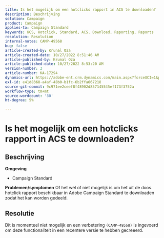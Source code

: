```yaml
---
title: Is het mogelijk om een hotclicks rapport in ACS te downloaden?
description: Beschrijving
solution: Campaign
product: Campaign
applies-to: Campaign Standard
keywords: KCS, Hotclick, Standard, ACS, Download, Reporting, Reports
resolution: Resolution
internal-notes: CAMP-49568
bug: false
article-created-by: Krunal Oza
article-created-date: 10/27/2022 8:51:46 AM
article-published-by: Krunal Oza
article-published-date: 10/27/2022 8:53:20 AM
version-number: 3
article-number: KA-17294
dynamics-url: https://adobe-ent.crm.dynamics.com/main.aspx?forceUCI=1&pagetype=entityrecord&etn=knowledgearticle&id=0ecd9090-d455-ed11-bba2-6045bd006c82
exl-id: e41d8368-a4af-48b0-b1fc-6b2ffa667218
source-git-commit: 9c971ee2ceef8f48902d857145545ef173f3752a
workflow-type: tm+mt
source-wordcount: '80'
ht-degree: 5%

---
```


# Is het mogelijk om een hotclicks rapport in ACS te downloaden?

## Beschrijving

<b>Omgeving</b>
- Campaign Standard



<b>Problemen/symptomen</b>
Of het wel of niet mogelijk is om het uit de doos hotclick rapport beschikbaar in Adobe Campaign Standard te downloaden zodat het kan worden gedeeld.


## Resolutie


Dit is momenteel niet mogelijk en een verbetering `(CAMP-49568)` is ingevoerd om deze functionaliteit in een recentere versie te hebben gecreeerd.
